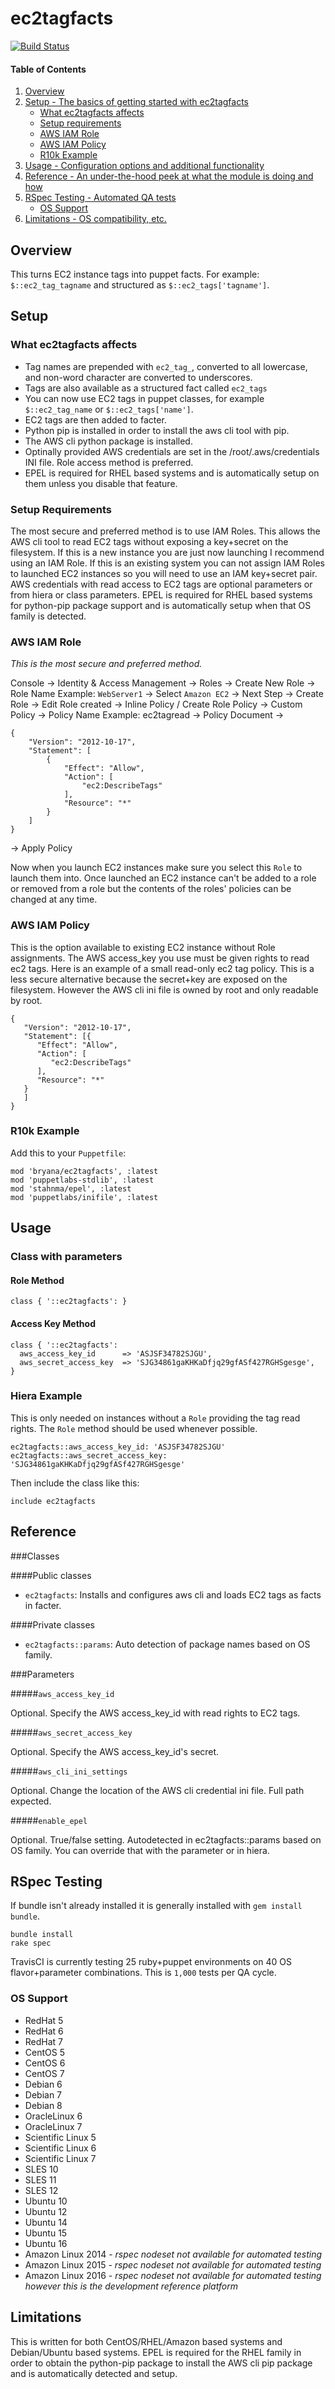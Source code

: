 # ec2tagfacts

[![Build Status](https://travis-ci.org/BIAndrews/ec2tagfacts.svg?branch=master)](https://travis-ci.org/BIAndrews/ec2tagfacts)

#### Table of Contents

1. [Overview](#overview)
2. [Setup - The basics of getting started with ec2tagfacts](#setup)
    * [What ec2tagfacts affects](#what-ec2tagfacts-affects)
    * [Setup requirements](#setup-requirements)
    * [AWS IAM Role](#aws-iam-role)
    * [AWS IAM Policy](#aws-iam-policy)
    * [R10k Example](#r10k-example)
3. [Usage - Configuration options and additional functionality](#usage)
4. [Reference - An under-the-hood peek at what the module is doing and how](#reference)
5. [RSpec Testing - Automated QA tests](#rspec-testing)
    * [OS Support](#os-support)
7. [Limitations - OS compatibility, etc.](#limitations)

## Overview

This turns EC2 instance tags into puppet facts. For example: `$::ec2_tag_tagname` and structured as `$::ec2_tags['tagname']`. 

## Setup

### What ec2tagfacts affects

* Tag names are prepended with `ec2_tag_`, converted to all lowercase, and non-word character are converted to underscores.
* Tags are also available as a structured fact called `ec2_tags`
* You can now use EC2 tags in puppet classes, for example `$::ec2_tag_name` or `$::ec2_tags['name']`.
* EC2 tags are then added to facter.
* Python pip is installed in order to install the aws cli tool with pip.
* The AWS cli python package is installed.
* Optinally provided AWS credentials are set in the /root/.aws/credentials INI file. Role access method is preferred.
* EPEL is required for RHEL based systems and is automatically setup on them unless you disable that feature.

### Setup Requirements

The most secure and preferred method is to use IAM Roles. This allows the AWS cli tool to read EC2 tags without exposing a key+secret on the filesystem. If this is a new instance you are just now launching I recommend using an IAM Role. If this is an existing system you can not assign IAM Roles to launched EC2 instances so you will need to use an IAM key+secret pair. AWS credentials with read access to EC2 tags are optional parameters or from hiera or class parameters. EPEL is required for RHEL based systems for python-pip package support and is automatically setup when that OS family is detected.

### AWS IAM Role

_This is the most secure and preferred method._

Console -> Identity & Access Management -> Roles -> Create New Role -> Role Name Example: `WebServer1` -> Select `Amazon EC2` -> Next Step -> Create Role -> Edit Role created -> Inline Policy / Create Role Policy -> Custom Policy -> Policy Name Example: ec2tagread -> Policy Document ->
~~~
{
    "Version": "2012-10-17",
    "Statement": [
        {
            "Effect": "Allow",
            "Action": [
                "ec2:DescribeTags"
            ],
            "Resource": "*"
        }
    ]
}
~~~
-> Apply Policy

Now when you launch EC2 instances make sure you select this `Role` to launch them into. Once launched an EC2 instance can't be added to a role or removed from a role but the contents of the roles' policies can be changed at any time.

### AWS IAM Policy

This is the option available to existing EC2 instance without Role assignments. The AWS access_key you use must be given rights to read ec2 tags. Here is an example of a small read-only ec2 tag policy. This is a less secure alternative because the secret+key are exposed on the filesystem. However the AWS cli ini file is owned by root and only readable by root.

~~~
{
   "Version": "2012-10-17",
   "Statement": [{
      "Effect": "Allow",
      "Action": [
         "ec2:DescribeTags"
      ],
      "Resource": "*"
   }
   ]
}
~~~

### R10k Example

Add this to your `Puppetfile`:
~~~
mod 'bryana/ec2tagfacts', :latest
mod 'puppetlabs-stdlib', :latest
mod 'stahnma/epel', :latest
mod 'puppetlabs/inifile', :latest
~~~

## Usage

### Class with parameters

#### Role Method ####
~~~
class { '::ec2tagfacts': }
~~~

#### Access Key Method ####
~~~
class { '::ec2tagfacts':
  aws_access_key_id      => 'ASJSF34782SJGU',
  aws_secret_access_key  => 'SJG34861gaKHKaDfjq29gfASf427RGHSgesge',
}
~~~

### Hiera Example

This is only needed on instances without a `Role` providing the tag read rights. The `Role` method should be used whenever possible.

~~~
ec2tagfacts::aws_access_key_id: 'ASJSF34782SJGU'
ec2tagfacts::aws_secret_access_key: 'SJG34861gaKHKaDfjq29gfASf427RGHSgesge'
~~~

Then include the class like this:
~~~
include ec2tagfacts
~~~

## Reference

###Classes

####Public classes
* `ec2tagfacts`: Installs and configures aws cli and loads EC2 tags as facts in facter.

####Private classes
* `ec2tagfacts::params`: Auto detection of package names based on OS family.

###Parameters

#####`aws_access_key_id`

Optional. Specify the AWS access_key_id with read rights to EC2 tags.

#####`aws_secret_access_key`

Optional. Specify the AWS access_key_id's secret.

#####`aws_cli_ini_settings`

Optional. Change the location of the AWS cli credential ini file. Full path expected.

#####`enable_epel`

Optional. True/false setting. Autodetected in ec2tagfacts::params based on OS family. You can override that with the parameter or in hiera.

## RSpec Testing

If bundle isn't already installed it is generally installed with `gem install bundle`.

```
bundle install
rake spec
```

TravisCI is currently testing 25 ruby+puppet environments on 40 OS flavor+parameter combinations. This is `1,000` tests per QA cycle.

### OS Support

* RedHat 5
* RedHat 6
* RedHat 7
* CentOS 5
* CentOS 6
* CentOS 7
* Debian 6
* Debian 7
* Debian 8
* OracleLinux 6
* OracleLinux 7
* Scientific Linux 5
* Scientific Linux 6
* Scientific Linux 7
* SLES 10
* SLES 11
* SLES 12
* Ubuntu 10
* Ubuntu 12
* Ubuntu 14
* Ubuntu 15
* Ubuntu 16
* Amazon Linux 2014 - _rspec nodeset not available for automated testing_
* Amazon Linux 2015 - _rspec nodeset not available for automated testing_
* Amazon Linux 2016 - _rspec nodeset not available for automated testing however this is the development reference platform_

## Limitations

This is written for both CentOS/RHEL/Amazon based systems and Debian/Ubuntu based systems. EPEL is required for the RHEL family in order to obtain the python-pip package to install the AWS cli pip package and is automatically detected and setup. 

